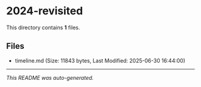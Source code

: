 # 2024-revisited

This directory contains **1** files.

## Files

- timeline.md (Size: 11843 bytes, Last Modified: 2025-06-30 16:44:00)

---
*This README was auto-generated.*
